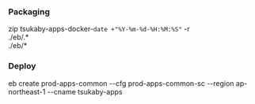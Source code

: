 ### Packaging

zip tsukaby-apps-docker-`date +"%Y-%m-%d-%H:%M:%S"` -r \
  ./eb/.* \
  ./eb/*

### Deploy

eb create prod-apps-common --cfg prod-apps-common-sc --region ap-northeast-1 --cname tsukaby-apps
